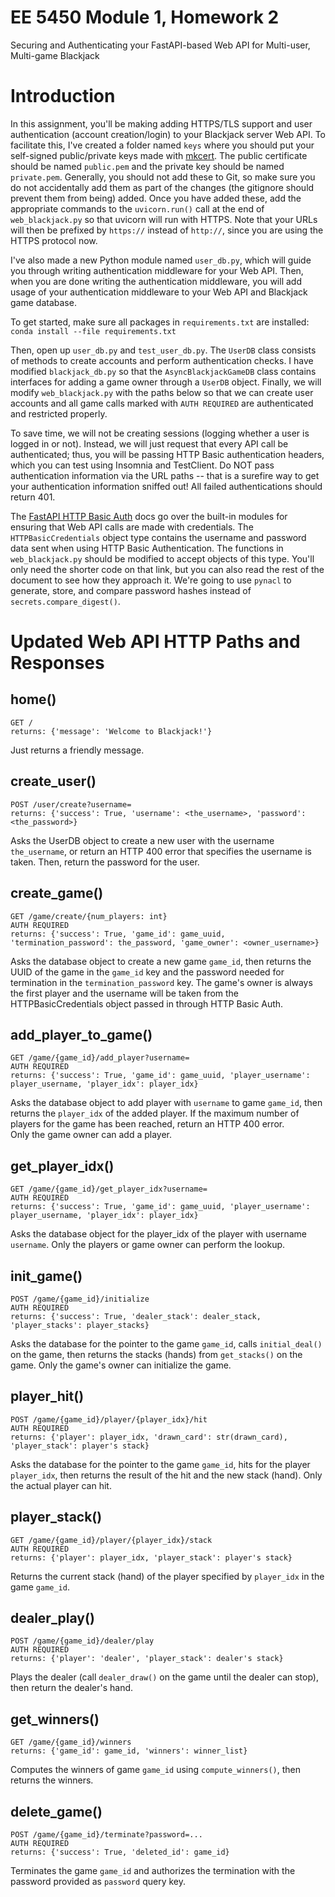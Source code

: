 # EE 5450 Module 1, Homework 2
Securing and Authenticating your FastAPI-based Web API for Multi-user, Multi-game Blackjack

# Introduction

In this assignment, you'll be making adding HTTPS/TLS support and user authentication (account creation/login) to your 
Blackjack server Web API.  To facilitate this, I've created a folder named `keys` where you should put your self-signed 
public/private keys made with [mkcert](https://github.com/FiloSottile/mkcert/releases).  The public certificate 
should be named `public.pem` and the private key should be named `private.pem`.  Generally, you should not add these to
Git, so make sure you do not accidentally add them as part of the changes (the gitignore should prevent them from being) 
added.  Once you have added these, add the appropriate commands to the `uvicorn.run()` call at the end of 
`web_blackjack.py` so that uvicorn will run with HTTPS.  Note that your URLs will then be prefixed by `https://` 
instead of `http://`, since you are using the HTTPS protocol now. 

I've also made a new Python module named `user_db.py`, which will guide you through writing authentication middleware 
for your Web API.  Then, when you are done writing the authentication middleware, you will add usage of your 
authentication middleware to your Web API and Blackjack game database.

To get started, make sure all packages in `requirements.txt` are installed: `conda install --file requirements.txt`

Then, open up `user_db.py` and `test_user_db.py`.  The `UserDB` class consists of methods to create accounts and perform
authentication checks.  I have modified `blackjack_db.py` so that the `AsyncBlackjackGameDB` class contains 
interfaces for adding a game owner through a `UserDB` object.  Finally, we will modify `web_blackjack.py` 
with the paths below so that we can create user accounts and all game calls marked with `AUTH REQUIRED` are 
authenticated and restricted properly.

To save time, we will not be creating sessions (logging whether a user is logged in or not).  Instead, we will just
request that every API call be authenticated; thus, you will be passing HTTP Basic authentication headers, which 
you can test using Insomnia and TestClient.  Do NOT pass authentication information via the URL paths -- that is 
a surefire way to get your authentication information sniffed out!  All failed authentications should return 401.

The [FastAPI HTTP Basic Auth](https://fastapi.tiangolo.com/advanced/security/http-basic-auth/) docs go over the 
built-in modules for ensuring that Web API calls are made with credentials.  The `HTTPBasicCredentials` object type
contains the username and password data sent when using HTTP Basic Authentication.  The functions in 
`web_blackjack.py` should be modified to accept objects of this type.  You'll only need the shorter code on that
link, but you can also read the rest of the document to see how they approach it.  We're going to use `pynacl` to
generate, store, and compare password hashes instead of `secrets.compare_digest()`.


# **Updated** Web API HTTP Paths and Responses

## home()
```
GET /
returns: {'message': 'Welcome to Blackjack!'}
```
Just returns a friendly message.

## create_user()
```
POST /user/create?username=
returns: {'success': True, 'username': <the_username>, 'password': <the_password>}
```
Asks the UserDB object to create a new user with the username `the_username`, or return an HTTP 400 error that specifies
the username is taken.  Then, return the password for the user.

## create_game()
```
GET /game/create/{num_players: int}
AUTH REQUIRED
returns: {'success': True, 'game_id': game_uuid, 'termination_password': the_password, 'game_owner': <owner_username>}
```
Asks the database object to create a new game `game_id`, then returns the UUID of the game in the `game_id` key 
and the password needed for termination in the `termination_password` key.  The game's owner is always the first player
and the username will be taken from the HTTPBasicCredentials object passed in through HTTP Basic Auth.

## add_player_to_game()
```
GET /game/{game_id}/add_player?username=
AUTH REQUIRED
returns: {'success': True, 'game_id': game_uuid, 'player_username': player_username, 'player_idx': player_idx}
```
Asks the database object to add player with `username` to game `game_id`, then returns the `player_idx` of the added
player.  If the maximum number of players for the game has been reached, return an HTTP 400 error.  
Only the game owner can add a player.

## get_player_idx()
```
GET /game/{game_id}/get_player_idx?username=
AUTH REQUIRED
returns: {'success': True, 'game_id': game_uuid, 'player_username': player_username, 'player_idx': player_idx}
```
Asks the database object for the player_idx of the player with username `username`. 
Only the players or game owner can perform the lookup.

## init_game()
```
POST /game/{game_id}/initialize
AUTH REQUIRED
returns: {'success': True, 'dealer_stack': dealer_stack, 'player_stacks': player_stacks}
```
Asks the database for the pointer to the game `game_id`, calls `initial_deal()` on the game, then returns the 
stacks (hands) from `get_stacks()` on the game.  Only the game's owner can initialize the game.

## player_hit()
```
POST /game/{game_id}/player/{player_idx}/hit
AUTH REQUIRED
returns: {'player': player_idx, 'drawn_card': str(drawn_card), 'player_stack': player's stack}
```
Asks the database for the pointer to the game `game_id`, hits for the player `player_idx`, then returns the 
result of the hit and the new stack (hand).  Only the actual player can hit.

## player_stack()
```
GET /game/{game_id}/player/{player_idx}/stack
AUTH REQUIRED
returns: {'player': player_idx, 'player_stack': player's stack}
```
Returns the current stack (hand) of the player specified by `player_idx` in the game `game_id`.

## dealer_play()
```
POST /game/{game_id}/dealer/play
AUTH REQUIRED
returns: {'player': 'dealer', 'player_stack': dealer's stack}
```
Plays the dealer (call `dealer_draw()` on the game until the dealer can stop), then return the dealer's hand.

## get_winners()
```
GET /game/{game_id}/winners
returns: {'game_id': game_id, 'winners': winner_list}
```
Computes the winners of game `game_id` using `compute_winners()`, then returns the winners.

## delete_game()
```
POST /game/{game_id}/terminate?password=...
AUTH REQUIRED
returns: {'success': True, 'deleted_id': game_id}
```
Terminates the game `game_id` and authorizes the termination with the password provided as `password` query key.
